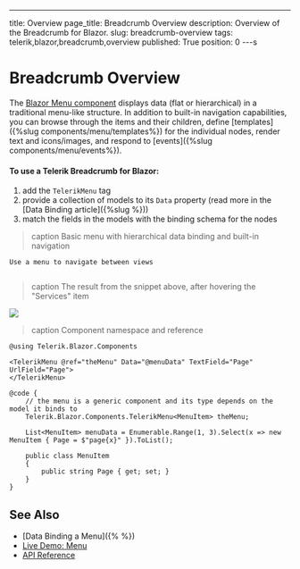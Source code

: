 ---
title: Overview
page_title: Breadcrumb Overview
description: Overview of the Breadcrumb for Blazor.
slug: breadcrumb-overview
tags: telerik,blazor,breadcrumb,overview
published: True
position: 0
---s

# Breadcrumb Overview

The <a href="https://www.telerik.com/blazor-ui/menu" target="_blank">Blazor Menu component</a> displays data (flat or hierarchical) in a traditional menu-like structure. In addition to built-in navigation capabilities, you can browse through the items and their children, define [templates]({%slug components/menu/templates%}) for the individual nodes, render text and icons/images, and respond to [events]({%slug components/menu/events%}).

#### To use a Telerik Breadcrumb for Blazor:

1. add the `TelerikMenu` tag
1. provide a collection of models to its `Data` property (read more in the [Data Binding article]({%slug %}))
1. match the fields in the models with the binding schema for the nodes

>caption Basic menu with hierarchical data binding and built-in navigation

````CSHTML
Use a menu to navigate between views


````

>caption The result from the snippet above, after hovering the "Services" item

![](images/ )

>caption Component namespace and reference

````CSHTML
@using Telerik.Blazor.Components

<TelerikMenu @ref="theMenu" Data="@menuData" TextField="Page" UrlField="Page">
</TelerikMenu>

@code {
    // the menu is a generic component and its type depends on the model it binds to
    Telerik.Blazor.Components.TelerikMenu<MenuItem> theMenu;

    List<MenuItem> menuData = Enumerable.Range(1, 3).Select(x => new MenuItem { Page = $"page{x}" }).ToList();

    public class MenuItem
    {
        public string Page { get; set; }
    }
}
````




## See Also

  * [Data Binding a Menu]({% %})
  * [Live Demo: Menu]()
  * [API Reference]()

